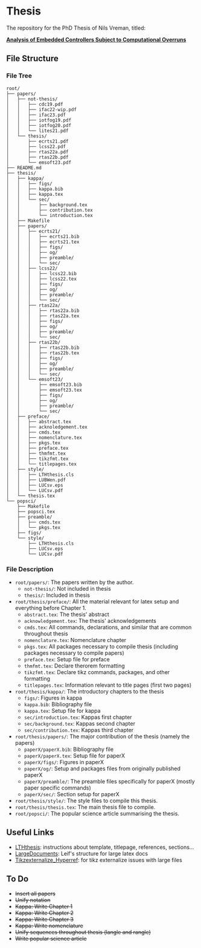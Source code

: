 # Thesis
The repository for the PhD Thesis of Nils Vreman, titled:

[__Analysis of Embedded Controllers Subject to Computational Overruns__](https://lucris.lub.lu.se/ws/portalfiles/portal/146169840/merge.pdf)

## File Structure

### File Tree

```
root/
├── papers/
│   ├── not-thesis/
│   │   ├── cdc19.pdf
│   │   ├── ifac22-wip.pdf
│   │   ├── ifac23.pdf
│   │   ├── iotfog19.pdf
│   │   ├── iotfog20.pdf
│   │   └── lites21.pdf
│   └── thesis/
│       ├── ecrts21.pdf
│       ├── lcss22.pdf
│       ├── rtas22a.pdf
│       ├── rtas22b.pdf
│       └── emsoft23.pdf
├── README.md
├── thesis/
│   ├── kappa/
│   │   ├── figs/
│   │   ├── kappa.bib
│   │   ├── kappa.tex
│   │   └── sec/
│   │       ├── background.tex
│   │       ├── contribution.tex
│   │       └── introduction.tex
│   ├── Makefile
│   ├── papers/
│   │   ├── ecrts21/
│   │   │   ├── ecrts21.bib
│   │   │   ├── ecrts21.tex
│   │   │   ├── figs/
│   │   │   ├── og/
│   │   │   ├── preamble/
│   │   │   └── sec/
│   │   ├── lcss22/
│   │   │   ├── lcss22.bib
│   │   │   ├── lcss22.tex
│   │   │   ├── figs/
│   │   │   ├── og/
│   │   │   ├── preamble/
│   │   │   └── sec/
│   │   ├── rtas22a/
│   │   │   ├── rtas22a.bib
│   │   │   ├── rtas22a.tex
│   │   │   ├── figs/
│   │   │   ├── og/
│   │   │   ├── preamble/
│   │   │   └── sec/
│   │   ├── rtas22b/
│   │   │   ├── rtas22b.bib
│   │   │   ├── rtas22b.tex
│   │   │   ├── figs/
│   │   │   ├── og/
│   │   │   ├── preamble/
│   │   │   └── sec/
│   │   └── emsoft23/
│   │       ├── emsoft23.bib
│   │       ├── emsoft23.tex
│   │       ├── figs/
│   │       ├── og/
│   │       ├── preamble/
│   │       └── sec/
│   ├── preface/
│   │   ├── abstract.tex
│   │   ├── acknoledgement.tex
│   │   ├── cmds.tex
│   │   ├── nomenclature.tex
│   │   ├── pkgs.tex
│   │   ├── preface.tex
│   │   ├── thmfmt.tex
│   │   ├── tikzfmt.tex
│   │   └── titlepages.tex
│   ├── style/
│   │   ├── LTHthesis.cls
│   │   ├── LUBWen.pdf
│   │   ├── LUCsv.eps
│   │   └── LUCsv.pdf
│   └── thesis.tex
└── popsci/
    ├── Makefile
    ├── popsci.tex
    ├── preamble/
    │   ├── cmds.tex
    │   └── pkgs.tex
    ├── figs/
    └── style/
        ├── LTHthesis.cls
        ├── LUCsv.eps
        └── LUCsv.pdf
```

### File Description
* `root/papers/`: The papers written by the author.
    - `not-thesis/`: Not included in thesis
    - `thesis/`: Included in thesis
* `root/thesis/preface/`: All the material relevant for latex setup and everything before Chapter 1.
    - `abstract.tex`: The thesis' abstract 
    - `acknowledgement.tex`: The thesis' acknowledgements 
    - `cmds.tex`: All commands, declarations, and similar that are common throughout thesis
    - `nomenclature.tex`: Nomenclature chapter
    - `pkgs.tex`: All packages necessary to compile thesis (including packages necessary to compile papers)
    - `preface.tex`: Setup file for preface
    - `thmfmt.tex`: Declare therorem formatting
    - `tikzfmt.tex`: Declare tikz commands, packages, and other formatting
    - `titlepages.tex`: Information relevant to title pages (first two pages)
* `root/thesis/kappa/`: The introductory chapters to the thesis
    - `figs/`: Figures in kappa
    - `kappa.bib`: Bibliography file
    - `kappa.tex`: Setup file for kappa
    - `sec/introduction.tex`: Kappas first chapter
    - `sec/background.tex`: Kappas second chapter
    - `sec/contribution.tex`: Kappas third chapter
* `root/thesis/papers/`: The major contribution of the thesis (namely the papers)
    - `paperX/paperX.bib`: Bibliography file
    - `paperX/paperX.tex`: Setup file for paperX
    - `paperX/figs/`: Figures in paperX
    - `paperX/og/`: Setup and packages files from originally published paperX
    - `paperX/preamble/`: The preamble files specifically for paperX (mostly paper specific commands)
    - `paperX/sec/`: Section setup for paperX
* `root/thesis/style/`: The style files to compile this thesis.
* `root/thesis/thesis.tex`: The main thesis file to compile.
* `root/popsci/`: The popular science article summarising the thesis.


## Useful Links

* [LTHthesis](https://wiki.control.lth.se/Computer/Latex/LTHthesis): instructions about template, titlepage, references, sections...
* [LargeDocuments](https://wiki.control.lth.se/Computer/Latex/LargeDocuments): Leif's structure for large latex docs
* [Tikzexternalize_Hyperref](https://wiki.control.lth.se/Computer/Latex/Tikzexternalize_Hyperref): for tikz externalize issues with large files

## To Do
* ~~Insert all papers~~
* ~~Unify notation~~
* ~~Kappa: Write Chapter 1~~
* ~~Kappa: Write Chapter 2~~
* ~~Kappa: Write Chapter 3~~
* ~~Kappa: Write nomenclature~~
* ~~Unify sequences throughout thesis (langle and rangle)~~
* ~~Write popular science article~~

